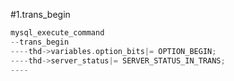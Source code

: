 #1.trans_begin

```cpp
mysql_execute_command
--trans_begin
----thd->variables.option_bits|= OPTION_BEGIN;
----thd->server_status|= SERVER_STATUS_IN_TRANS;
----

```